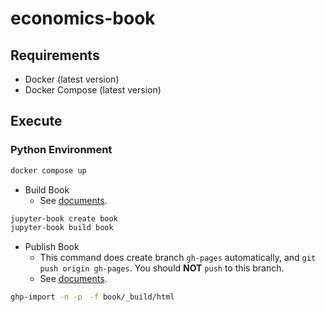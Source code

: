 # economics-book

## Requirements

- Docker (latest version)
- Docker Compose (latest version)

## Execute

### Python Environment

```sh
docker compose up
```

- Build Book
    - See [documents](https://jupyterbook.org/en/stable/start/build.html).

```sh
jupyter-book create book
jupyter-book build book
```

- Publish Book
    - This command does create branch `gh-pages` automatically, and `git push origin gh-pages`. You should **NOT** `push` to this branch.
    - See [documents](https://jupyterbook.org/en/stable/start/publish.html).

```sh
ghp-import -n -p　-f book/_build/html
```

